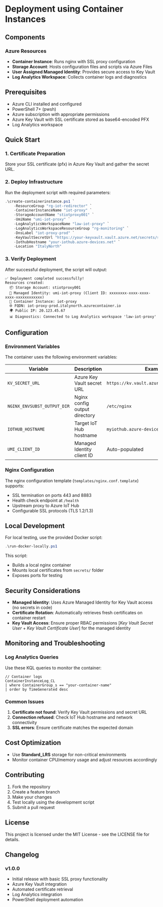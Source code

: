 # Deployment using Container Instances

## Components

### Azure Resources

- **Container Instance**: Runs nginx with SSL proxy configuration
- **Storage Account**: Hosts configuration files and scripts via Azure Files
- **User Assigned Managed Identity**: Provides secure access to Key Vault
- **Log Analytics Workspace**: Collects container logs and diagnostics

## Prerequisites

- Azure CLI installed and configured
- PowerShell 7+ (pwsh)
- Azure subscription with appropriate permissions
- Azure Key Vault with SSL certificate stored as base64-encoded PFX
- Log Analytics workspace

## Quick Start

### 1. Certificate Preparation

Store your SSL certificate (pfx) in Azure Key Vault and gather the secret URL.

### 2. Deploy Infrastructure

Run the deployment script with required parameters:

```powershell
.\create-containerinstance.ps1 `
    -ResourceGroup "rg-iot-redirector" `
    -ContainerInstanceName "iot-proxy" `
    -StorageAccountName "stiotproxy001" `
    -UmiName "umi-iot-proxy" `
    -LogAnalyticsWorkspaceName "law-iot-proxy" `
    -LogAnalyticsWorkspaceResourceGroup "rg-monitoring" `
    -DnsLabel "iot-proxy-prod" `
    -KeyVaultSecretUrl "https://your-keyvault.vault.azure.net/secrets/ssl-cert" `
    -IothubHostname "your-iothub.azure-devices.net" `
    -Location "ItalyNorth"
```

### 3. Verify Deployment

After successful deployment, the script will output:

```
✅ Deployment completed successfully!
Resources created:
  📦 Storage Account: stiotproxy001
  🔐 Managed Identity: umi-iot-proxy (Client ID: xxxxxxxx-xxxx-xxxx-xxxx-xxxxxxxxxxxx)
  🐳 Container Instance: iot-proxy
  🌐 FQDN: iot-proxy-prod.italynorth.azurecontainer.io
  🌍 Public IP: 20.123.45.67
  📊 Diagnostics: Connected to Log Analytics workspace 'law-iot-proxy'
```

## Configuration

### Environment Variables

The container uses the following environment variables:

| Variable | Description | Example |
|----------|-------------|---------|
| `KV_SECRET_URL` | Azure Key Vault secret URL | `https://kv.vault.azure.net/secrets/cert` |
| `NGINX_ENVSUBST_OUTPUT_DIR` | Nginx config output directory | `/etc/nginx` |
| `IOTHUB_HOSTNAME` | Target IoT Hub hostname | `myiothub.azure-devices.net` |
| `UMI_CLIENT_ID` | Managed Identity client ID | Auto-populated |

### Nginx Configuration

The nginx configuration template (`templates/nginx.conf.template`) supports:

- SSL termination on ports 443 and 8883
- Health check endpoint at `/health`
- Upstream proxy to Azure IoT Hub
- Configurable SSL protocols (TLS 1.2/1.3)

## Local Development

For local testing, use the provided Docker script:

```powershell
.\run-docker-locally.ps1
```

This script:

- Builds a local nginx container
- Mounts local certificates from `secrets/` folder
- Exposes ports for testing

## Security Considerations

- **Managed Identity**: Uses Azure Managed Identity for Key Vault access (no secrets in code)
- **Certificate Rotation**: Automatically retrieves fresh certificates on container restart
- **Key Vault Access**: Ensure proper RBAC permissions [_Key Vault Secret User_ + _Key Vault Certificate User_] for the managed identity

## Monitoring and Troubleshooting

### Log Analytics Queries

Use these KQL queries to monitor the container:

```kql
// Container logs
ContainerInstanceLog_CL
| where ContainerGroup_s == "your-container-name"
| order by TimeGenerated desc
```

### Common Issues

1. **Certificate not found**: Verify Key Vault permissions and secret URL
2. **Connection refused**: Check IoT Hub hostname and network connectivity
3. **SSL errors**: Ensure certificate matches the expected domain

## Cost Optimization

- Use **Standard_LRS** storage for non-critical environments
- Monitor container CPU/memory usage and adjust resources accordingly

## Contributing

1. Fork the repository
2. Create a feature branch
3. Make your changes
4. Test locally using the development script
5. Submit a pull request

## License

This project is licensed under the MIT License - see the LICENSE file for details.

## Changelog

### v1.0.0

- Initial release with basic SSL proxy functionality
- Azure Key Vault integration
- Automated certificate retrieval
- Log Analytics integration
- PowerShell deployment automation

